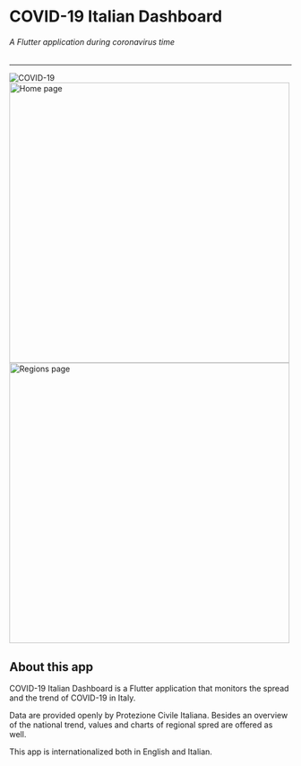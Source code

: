 # COVID-19 Italian Dashboard
###### A Flutter application during coronavirus time
---
<img src="https://i.imgur.com/aP7sPCj.jpg" alt="COVID-19"/>
<img src="https://i.imgur.com/GL3ZaxJ.png" alt="Home page" height="500"/>
<img src="https://i.imgur.com/UAO2jrY.png" alt="Regions page" height="500"/>

## About this app

COVID-19 Italian Dashboard is a Flutter application that monitors the spread and the trend of COVID-19 in Italy.

Data are provided openly by Protezione Civile Italiana.
Besides an overview of the national trend, values and charts of regional spred are offered as well.

This app is internationalized both in English and Italian.
